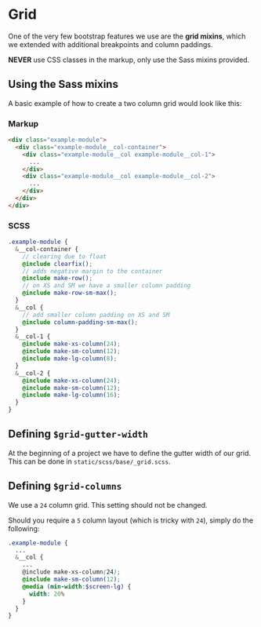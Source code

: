 # Grid

One of the very few bootstrap features we use are the <strong>grid mixins</strong>, which we extended with additional breakpoints and column paddings.

<strong>NEVER</strong> use CSS classes in the markup, only use the Sass mixins provided.

## Using the Sass mixins

A basic example of how to create a two column grid would look like this:

### Markup

```HTML
<div class="example-module">
  <div class="example-module__col-container">
    <div class="example-module__col example-module__col-1">
      ...
    </div>
    <div class="example-module__col example-module__col-2">
      ...
    </div>
  </div>
</div>
```

### SCSS

```SCSS
.example-module {
  &__col-container {
    // clearing due to float
    @include clearfix();
    // adds negative margin to the container
    @include make-row();
    // on XS and SM we have a smaller column padding
    @include make-row-sm-max();
  }
  &__col {
    // add smaller column padding on XS and SM
    @include column-padding-sm-max();
  }
  &__col-1 {
    @include make-xs-column(24);
    @include make-sm-column(12);
    @include make-lg-column(8);
  }
  &__col-2 {
    @include make-xs-column(24);
    @include make-sm-column(12);
    @include make-lg-column(16);
  }
}
```

## Defining `$grid-gutter-width`

At the beginning of a project we have to define the gutter width of our grid. This can be done in `static/scss/base/_grid.scss`.

## Defining `$grid-columns`

We use a `24` column grid. This setting should not be changed.

Should you require a `5` column layout (which is tricky with `24`), simply do the following:

```SCSS
.example-module {
  ...
  &__col {
    ...
    @include make-xs-column(24);
    @include make-sm-column(12);
    @media (min-width:$screen-lg) {
      width: 20%
    }
  }
}
```
